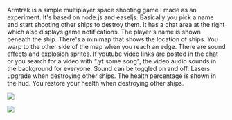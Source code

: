 Armtrak is a simple multiplayer space shooting game I made as an experiment. It's based on node.js and easeljs. Basically you pick a name and start shooting other ships to destroy them. It has a chat area at the right which also displays game notifications. The player's name is shown beneath the ship. There's a minimap that shows the location of ships. You warp to the other side of the map when you reach an edge. There are sound effects and explosion sprites. If youtube video links are posted in the chat or you search for a video with ".yt some song", the video audio sounds in the background for everyone. Sound can be toggled on and off. Lasers upgrade when destroying other ships. The health percentage is shown in the hud. You restore your health when destroying other ships. 

![](http://i.imgur.com/E03wr24.jpg)

![](http://i.imgur.com/Xxn5aSF.jpg)